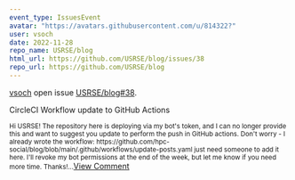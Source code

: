 ```yaml
---
event_type: IssuesEvent
avatar: "https://avatars.githubusercontent.com/u/814322?"
user: vsoch
date: 2022-11-28
repo_name: USRSE/blog
html_url: https://github.com/USRSE/blog/issues/38
repo_url: https://github.com/USRSE/blog
---
```


<a href='https://github.com/vsoch' target='_blank'>vsoch</a> open issue <a href='https://github.com/USRSE/blog/issues/38' target='_blank'>USRSE/blog#38</a>.

<p>CircleCI Workflow update to GitHub Actions</p><small>Hi USRSE! The repository here is deploying via my bot's token, and I can no longer provide this and want to suggest you update to perform the push in GitHub actions. Don't worry - I already wrote the workflow: https://github.com/hpc-social/blog/blob/main/.github/workflows/update-posts.yaml just need someone to add it here. I'll revoke my bot permissions at the end of the week, but let me know if you need more time. Thanks!...</small><a href='https://github.com/USRSE/blog/issues/38' target='_blank'>View Comment</a>